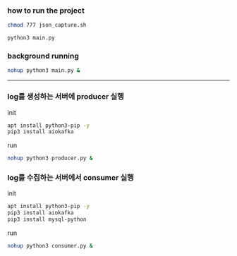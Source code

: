 ### how to run the project  
```bash
chmod 777 json_capture.sh
```

```bash
python3 main.py
```

### background running  
```bash
nohup python3 main.py &
```

---
### log를 생성하는 서버에 producer 실행
init
```bash
apt install python3-pip -y
pip3 install aiokafka
```

run
```bash
nohup python3 producer.py &
```



### log를 수집하는 서버에서 consumer 실행
init
```bash 
apt install python3-pip -y
pip3 install aiokafka
pip3 install mysql-python

```
run
```bash
nohup python3 consumer.py &
```